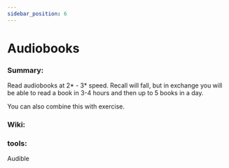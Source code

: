 ```yaml
---
sidebar_position: 6
---
```


# Audiobooks

### Summary: 

Read audiobooks at 2* - 3* speed. Recall will fall, but 
in exchange you will be able to read a book in 3-4 hours
and then up to 5 books in a day.

You can also combine this with exercise.


### Wiki:


### tools:

Audible
